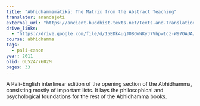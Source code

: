 ```yaml
---
title: "Abhidhammamātikā: The Matrix from the Abstract Teaching"
translator: anandajoti
external_url: "https://ancient-buddhist-texts.net/Texts-and-Translations/Abhidhammamatika/index.htm"
drive_links:
  - "https://drive.google.com/file/d/15EDk4uqJO8GWNKyJ7VhpwIcz-W97OAUA/view?usp=drive_link"
course: abhidhamma
tags:
  - pali-canon
year: 2011
olid: OL52477602M
pages: 33
---
```


A Pāli-English interlinear edition of the opening section of the Abhidhamma, consisting mostly of important lists. It lays the philosophical and psychological foundations for the rest of the Abhidhamma books.
